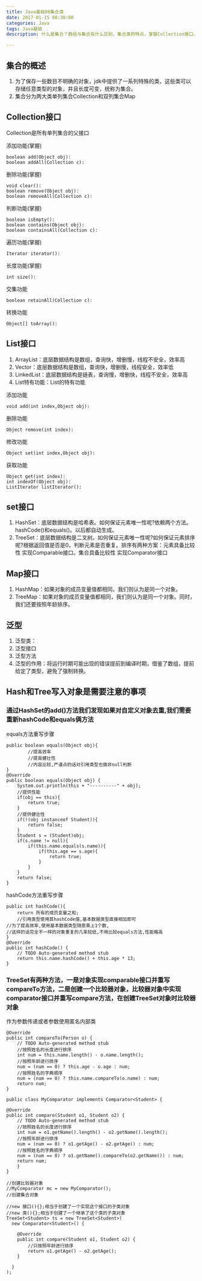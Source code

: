 ```yaml
---
title: Java基础06集合类
date: 2017-01-15 08:30:00
categories: Java
tags: Java基础
description: 什么是集合？数组与集合有什么区别，集合类的特点，掌握Collection接口、Iterator接口、List接口、ListIterator接口、ArrayList类、Vector类、LinkedList类、泛型、Set接口、HashSet类、TreeSet类、Map接口、HashMap类、LinkedHashMap类、TreeMap类等。

---
```



## 集合的概述
1. 为了保存一些数目不明确的对象，jdk中提供了一系列特殊的类，这些类可以存储任意类型的对象，并且长度可变，统称为集合。
2. 集合分为两大类单列集合Collection和双列集合Map
## Collection接口
Collection是所有单列集合的父接口

添加功能(掌握)

	boolean add(Object obj):
	boolean addAll(Collection c):

删除功能(掌握)

	void clear():
	boolean remove(Object obj):
	boolean removeAll(Collection c):

判断功能(掌握)

	boolean isEmpty():
	boolean contains(Object obj):
	boolean containsAll(Collection c):

遍历功能(掌握)

	Iterator iterator():

长度功能(掌握)

	int size():

交集功能

	boolean retainAll(Collection c):

转换功能

	Object[] toArray():

## List接口
1. ArrayList：底层数据结构是数组，查询快，增删慢，线程不安全，效率高
2. Vector：底层数据结构是数组，查询快，增删慢，线程安全，效率低
3. LinkedList：底层数据结构是链表，查询慢，增删快，线程不安全，效率高
4. List特有功能：List的特有功能

添加功能

	void add(int index,Object obj):

删除功能

	Object remove(int index):

修改功能

	Object set(int index,Object obj):

获取功能

	Object get(int index):
	int indexOf(Object obj):
	ListIterator listIterator():

## set接口
1. HashSet：底层数据结构是哈希表。如何保证元素唯一性呢?依赖两个方法。hashCode()和equals()。以后都自动生成。
2. TreeSet：底层数据结构是二叉树。如何保证元素唯一性呢?如何保证元素排序呢?根据返回值是否是0，判断元素是否重复。排序有两种方案：元素具备比较性 实现Comparable接口。集合具备比较性 实现Comparator接口
## Map接口
1. HashMap：如果对象的成员变量值都相同，我们则认为是同一个对象。
2. TreeMap：如果对象的成员变量值都相同，我们则认为是同一个对象。同时，我们还要按照年龄排序。
## 泛型
1. 泛型类：
2. 泛型接口 
3. 泛型方法
4. 泛型的作用：将运行时期可能出现的错误提前到编译时期，借鉴了数组，提前给定了类型，避免了强制转换。
## Hash和Tree写入对象是需要注意的事项
### 通过HashSet的add()方法我们发现如果对自定义对象去重,我们需要重新hashCode和equals俩方法

equals方法重写步骤

	public boolean equals(Object obj){
			//提高效率
			//提高健壮性
			//内容比较,严谨点的话对引用类型也做非null判断
	}
	@Override
	public boolean equals(Object obj) {
		System.out.println(this + "----------" + obj);
		//提供性能
		if(obj == this){
			return true;
		}
		//提供健壮性
		if(!(obj instanceof Student)){
			return false;
		}
		Student s = (Student)obj;
		if(s.name != null){
			if(this.name.equals(s.name)){
				if(this.age == s.age){
					return true;
				}
			}
		}
		return false;
	}

hashCode方法重写步骤

	public int hashCode(){
		return 所有的成员变量之和;
		//引用类型使用其hashCode值,基本数据类型直接相加即可
	//为了提高效率,使用基本数据类型随意乘上1个数,
	//这样的话完全不一样的对象重复的几率较低,不用比较equals方法,性能略高
	}
	@Override
	public int hashCode() {
		// TODO Auto-generated method stub
		return this.name.hashCode() + this.age * 13;
	}

### TreeSet有两种方法，一是对象实现comparable接口并重写compareTo方法，二是创建一个比较器对象，比较器对象中实现comparator接口并重写compare方法，在创建TreeSet对象时比较器对象

作为参数传递或者参数使用匿名内部类

	@Override
	public int compareTo(Person o) {
		// TODO Auto-generated method stub
		//按照姓名的长度进行排序
		int num = this.name.length() - o.name.length();
		//按照年龄进行排序
		num = (num == 0) ? this.age - o.age : num;
		//按照姓名的字典顺序
		num = (num == 0) ? this.name.compareTo(o.name) : num;
		return num;
	}

	public class MyComparator implements Comparator<Student> {

	@Override
	public int compare(Student o1, Student o2) {
		// TODO Auto-generated method stub
		//按照姓名的长度进行排序
		int num = o1.getName().length() - o2.getName().length();
		//按照年龄进行排序
		num = (num == 0) ? o1.getAge() - o2.getAge() : num;
		//按照姓名的字典顺序
		num = (num == 0) ? o1.getName().compareTo(o2.getName()) : num;
		return num;
		}
	}

	//创建比较器对象
	//MyComparator mc = new MyComparator();
	//创建集合对象

	//new 接口(){};相当于创建了一个实现这个接口的子类对象
	//new 类(){};相当于创建了一个继承了这个类的子类对象
	TreeSet<Student> ts = new TreeSet<Student>(
	  new Comparator<Student>() {
	
		@Override
		public int compare(Student o1, Student o2) {
			//只按照年龄进行排序
			return o1.getAge() - o2.getAge();
		}
		  
	  }
	);
